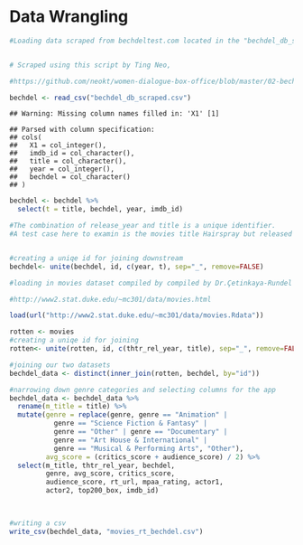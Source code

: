 Data Wrangling
================

``` r
#Loading data scraped from bechdeltest.com located in the "bechdel_db_scraped.csv" file.


# Scraped using this script by Ting Neo,

#https://github.com/neokt/women-dialogue-box-office/blob/master/02-bechdel-scraping.ipynb

bechdel <- read_csv("bechdel_db_scraped.csv")
```

    ## Warning: Missing column names filled in: 'X1' [1]

    ## Parsed with column specification:
    ## cols(
    ##   X1 = col_integer(),
    ##   imdb_id = col_character(),
    ##   title = col_character(),
    ##   year = col_integer(),
    ##   bechdel = col_character()
    ## )

``` r
bechdel <- bechdel %>% 
  select(t = title, bechdel, year, imdb_id)

#The combination of release_year and title is a unique identifier.
#A test case here to examin is the movies title Hairspray but released in different years.


#creating a uniqe id for joining downstream
bechdel<- unite(bechdel, id, c(year, t), sep="_", remove=FALSE)

#loading in movies dataset compiled by compiled by Dr.Çetinkaya-Rundel 

#http://www2.stat.duke.edu/~mc301/data/movies.html

load(url("http://www2.stat.duke.edu/~mc301/data/movies.Rdata"))

rotten <- movies
#creating a uniqe id for joining 
rotten<- unite(rotten, id, c(thtr_rel_year, title), sep="_", remove=FALSE)

#joining our two datasets
bechdel_data <- distinct(inner_join(rotten, bechdel, by="id"))

#narrowing down genre categories and selecting columns for the app
bechdel_data <- bechdel_data %>% 
  rename(m_title = title) %>% 
  mutate(genre = replace(genre, genre == "Animation" | 
           genre == "Science Fiction & Fantasy" | 
           genre == "Other" | genre == "Documentary" | 
           genre == "Art House & International" | 
           genre == "Musical & Performing Arts", "Other"),
         avg_score = (critics_score + audience_score) / 2) %>% 
  select(m_title, thtr_rel_year, bechdel, 
         genre, avg_score, critics_score, 
         audience_score, rt_url, mpaa_rating, actor1, 
         actor2, top200_box, imdb_id)
  


#writing a csv
write_csv(bechdel_data, "movies_rt_bechdel.csv")
```
